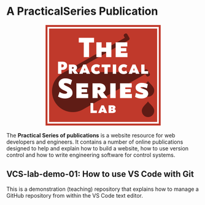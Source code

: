 # A PracticalSeries Publication

<p align="center">
    <img src="11-resources/02-images/cover.png">
</p>

The **Practical Series of publications** is a website resource for web developers and engineers. It contains a number of online publications designed to help and explain how to build a website, how to use version control and how to write engineering software for control systems.

## VCS-lab-demo-01: How to use VS Code with Git

This is a demonstration (teaching) repository that explains how to manage a GitHub repository from within the VS Code text editor.

